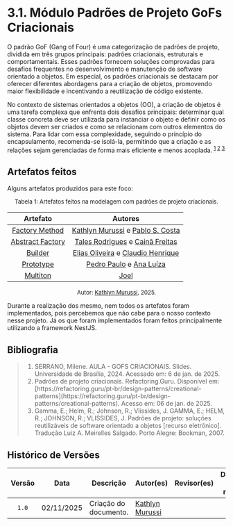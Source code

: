 # 3.1. Módulo Padrões de Projeto GoFs Criacionais

O padrão GoF (Gang of Four) é uma categorização de padrões de projeto, dividida em três grupos principais: padrões criacionais, estruturais e comportamentais. Esses padrões fornecem soluções comprovadas para desafios frequentes no desenvolvimento e manutenção de software orientado a objetos. Em especial, os padrões criacionais se destacam por oferecer diferentes abordagens para a criação de objetos, promovendo maior flexibilidade e incentivando a reutilização de código existente. 

No contexto de sistemas orientados a objetos (OO), a criação de objetos é uma tarefa complexa que enfrenta dois desafios principais: determinar qual classe concreta deve ser utilizada para instanciar o objeto e definir como os objetos devem ser criados e como se relacionam com outros elementos do sistema. Para lidar com essa complexidade, seguindo o princípio do encapsulamento, recomenda-se isolá-la, permitindo que a criação e as relações sejam gerenciadas de forma mais eficiente e menos acoplada.<sup> [1](#ref1) [2](#ref2) [3](#ref3)</sup>

## Artefatos feitos

Alguns artefatos produzidos para este foco:

<font size="2"><p style="text-align: center">Tabela 1: Artefatos feitos na modelagem com padrões de projeto criacionais. </p></font>

<center>

| Artefato | Autores |
| :--: | :--: |
| [Factory Method](https://unbarqdsw2024-2.github.io/2024.2_G5_Turismo_Entrega_03/#/PadroesDeProjeto/criacionais/3.1.1.Factory-Method) | [Kathlyn Murussi][KathlynGH] e [Pablo S. Costa][PabloGH] |
| [Abstract Factory](https://unbarqdsw2024-2.github.io/2024.2_G5_Turismo_Entrega_03/#/PadroesDeProjeto/criacionais/3.1.2.Abstract-Factory) | [Tales Rodrigues][TalesGH] e [Cainã Freitas][CainaGH]|
| [Builder](https://unbarqdsw2024-2.github.io/2024.2_G5_Turismo_Entrega_03/#/PadroesDeProjeto/criacionais/3.1.3.Builder) |[Elias Oliveira][EliasGH] e [Claudio Henrique][ClaudioGH]|
| [Prototype](https://unbarqdsw2024-2.github.io/2024.2_G5_Turismo_Entrega_03/#/PadroesDeProjeto/Criacionais/3.1.4Prototype) |[Pedro Paulo][PedroPGH] e [Ana Luíza][AnaGH]|
| [Multiton](https://unbarqdsw2024-2.github.io/2024.2_G5_Turismo_Entrega_03/#/PadroesDeProjeto/3.1.6.Multiton) | [Joel][JoelGH]|


</center>

<font size="2"><p style="text-align: center">Autor: [Kathlyn Murussi][KathlynGH], 2025.</p></font>

Durante a realização dos mesmo, nem todos os artefatos foram implementados, pois percebemos que não cabe para o nosso contexto nesse projeto. Já os que foram implementados foram feitos principalmente utilizando a framework NestJS.

## Bibliografia

> 1. <div id="#ref1"></div> SERRANO, Milene. AULA - GOFS CRIACIONAIS. Slides. Universidade de Brasília, 2024. Acessado em: 6 de jan. de 2025.
>
> 2. <div id="#ref2"></div> Padrões de projeto criacionais. Refactoring.Guru. Disponível em: [https://refactoring.guru/pt-br/design-patterns/creational-patterns](https://refactoring.guru/pt-br/design-patterns/creational-patterns). Acesso em: 06 de jan. de 2025.
>
> 3. <div id="ref3"></div>Gamma, E.; Helm, R.; Johnson, R.; Vlissides, J. GAMMA, E.; HELM, R.; JOHNSON, R.; VLISSIDES, J. Padrões de projeto: soluções reutilizáveis de software orientado a objetos [recurso eletrônico]. Tradução Luiz A. Meirelles Salgado. Porto Alegre: Bookman, 2007.
>

## Histórico de Versões

| Versão | Data | Descrição | Autor(es) | Revisor(es) | Detalhes da revisão |
| :----: | :--: | --------- | ----------- | ------ | :---: |
| `1.0`  | 02/11/2025 | Criação do documento. | [Kathlyn Murussi][KathlynGH] | | |

[AnaGH]: https://github.com/analufernanndess
[CainaGH]: https://github.com/freitasc
[ClaudioGH]: https://github.com/claudiohsc
[EliasGH]: https://github.com/EliasOliver21
[GuilhermeGH]: https://github.com/gmeister18
[JoelGH]: https://github.com/JoelSRangel
[KathlynGH]: https://github.com/klmurussi
[PabloGH]: https://github.com/pabloheika
[PedroRGH]: https://github.com/pedro-rodiguero
[PedroPGH]: https://github.com/Pedrin0030
[SamuelGH]: https://github.com/samuelalvess
[TalesGH]: https://github.com/TalesRG
